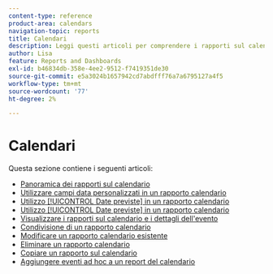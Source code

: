 ```yaml
---
content-type: reference
product-area: calendars
navigation-topic: reports
title: Calendari
description: Leggi questi articoli per comprendere i rapporti sul calendario in Adobe Workfront.
author: Lisa
feature: Reports and Dashboards
exl-id: b46834db-358e-4ee2-9512-f7419351de30
source-git-commit: e5a3024b1657942cd7abdfff76a7a6795127a4f5
workflow-type: tm+mt
source-wordcount: '77'
ht-degree: 2%

---
```


# Calendari

Questa sezione contiene i seguenti articoli:

* [Panoramica dei rapporti sul calendario](../../../reports-and-dashboards/reports/calendars/calendar-reports-overview.md)
* [Utilizzare campi data personalizzati in un rapporto calendario](../../../reports-and-dashboards/reports/calendars/use-custom-dates.md)
* [Utilizzo [!UICONTROL Date previste] in un rapporto calendario](../../../reports-and-dashboards/reports/calendars/use-planned-dates.md)
* [Utilizzo [!UICONTROL Date previste] in un rapporto calendario](../../../reports-and-dashboards/reports/calendars/use-projected-dates.md)
* [Visualizzare i rapporti sul calendario e i dettagli dell&#39;evento](../../../reports-and-dashboards/reports/calendars/view-calendar-reports-and-event-details.md)
* [Condivisione di un rapporto calendario](../../../reports-and-dashboards/reports/calendars/share-a-calendar-report.md)
* [Modificare un rapporto calendario esistente](../../../reports-and-dashboards/reports/calendars/edit-an-existing-calendar-report.md)
* [Eliminare un rapporto calendario](../../../reports-and-dashboards/reports/calendars/delete-a-calendar-report.md)
* [Copiare un rapporto sul calendario](../../../reports-and-dashboards/reports/calendars/copy-a-calendar-report.md)
* [Aggiungere eventi ad hoc a un report del calendario](../../../reports-and-dashboards/reports/calendars/add-ad-hoc-events.md)
